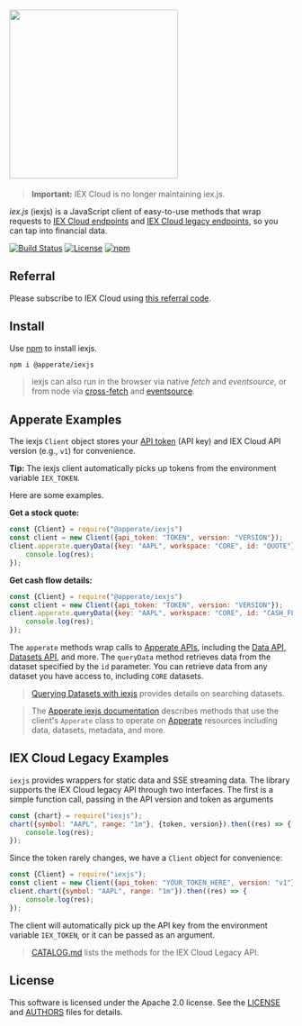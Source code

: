 # <img src="https://raw.githubusercontent.com/iexcloud/iexjs/main/docs/img/icon.png" width="300">

> **Important:** IEX Cloud is no longer maintaining iex.js.

*iex.js* (iexjs) is a JavaScript client of easy-to-use methods that wrap requests to [IEX Cloud endpoints](https://iexcloud.io/docs/) and [IEX Cloud legacy endpoints](https://iexcloud.io/docs/api/), so you can tap into financial data.

[![Build Status](https://github.com/iexcloud/iexjs/workflows/Build%20Status/badge.svg?branch=main)](https://github.com/iexcloud/iexjs/actions?query=workflow%3A%22Build+Status%22)
[![License](https://img.shields.io/github/license/iexcloud/iexjs.svg)](https://github.com/iexcloud/iexjs/)
[![npm](https://img.shields.io/npm/v/iexjs)](https://www.npmjs.com/package/iexjs)

## Referral

Please subscribe to IEX Cloud using [this referral code](https://iexcloud.io/s/6332a3c3 ).

## Install

Use [npm](https://www.npmjs.com) to install iexjs.

```bash
npm i @apperate/iexjs
```

> iexjs can also run in the browser via native *fetch* and *eventsource*, or from node via [cross-fetch](https://www.npmjs.com/package/cross-fetch) and [eventsource](https://github.com/EventSource/eventsource).

## Apperate Examples

The iexjs `Client` object stores your [API token](https://iexcloud.io/documentation/administration/access-and-security.html) (API key) and IEX Cloud API version (e.g., `v1`) for convenience.

**Tip:** The iexjs client automatically picks up tokens from the environment variable `IEX_TOKEN`.

Here are some examples.

**Get a stock quote:**

```javascript
const {Client} = require("@apperate/iexjs")
const client = new Client({api_token: "TOKEN", version: "VERSION"});
client.apperate.queryData({key: "AAPL", workspace: "CORE", id: "QUOTE"}).then((res) => {
    console.log(res);
});
```

**Get cash flow details:**

```javascript
const {Client} = require("@apperate/iexjs")
const client = new Client({api_token: "TOKEN", version: "VERSION"});
client.apperate.queryData({key: "AAPL", workspace: "CORE", id: "CASH_FLOW"}).then((res) => {
    console.log(res);
});
```

The `apperate` methods wrap calls to [Apperate APIs](https://iexcloud.io/docs/apperate-apis/), including the [Data API](https://iexcloud.io/docs/apperate-apis/data/), [Datasets API](https://iexcloud.io/docs/apperate-apis/datasets/), and more. The `queryData` method retrieves data from the dataset specified by the `id` parameter. You can retrieve data from any dataset you have access to, including `CORE` datasets.

> [Querying Datasets with iexjs](https://iexcloud.io/documentation/interacting-with-your-data/querying-data/querying-datasets-with-iexjs.html) provides details on searching datasets.

> The [Apperate iexjs documentation](./docs/apperate/apperate-iexjs.md) describes methods that use the client's `Apperate` class to operate on [Apperate](https://iexcloud.io/documentation/getting-started/what-is-iex-cloud-apperate.html) resources including data, datasets, metadata, and more.

## IEX Cloud Legacy Examples

`iexjs` provides wrappers for static data and SSE streaming data. The library supports the IEX Cloud legacy API through two interfaces. The first is a simple function call, passing in the API version and token as arguments

```javascript
const {chart} = require("iexjs");
chart({symbol: "AAPL", range: "1m"}, {token, version}).then((res) => {
    console.log(res);
});
```

Since the token rarely changes, we have a `Client` object for convenience:

```javascript
const {Client} = require("iexjs");
const client = new Client({api_token: "YOUR_TOKEN_HERE", version: "v1"});
client.chart({symbol: "AAPL", range: "1m"}).then((res) => {
    console.log(res);
});
```

The client will automatically pick up the API key from the environment variable `IEX_TOKEN`, or it can be passed as an argument. 

> [CATALOG.md](./CATALOG.md) lists the methods for the IEX Cloud Legacy API.

## License

This software is licensed under the Apache 2.0 license. See the
[LICENSE](LICENSE) and [AUTHORS](AUTHORS) files for details.
